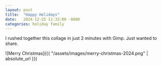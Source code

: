 ```yaml
---
layout: post
title:  "Happy Holidays"
date:   2024-12-25 11:32:00 -0800
categories: holiday family
---
```

I rushed together this collage in just 2 minutes with Gimp.
Just wanted to share.

![Merry Christmas]({{ "/assets/images/merry-christmas-2024.png" | absolute_url }})
